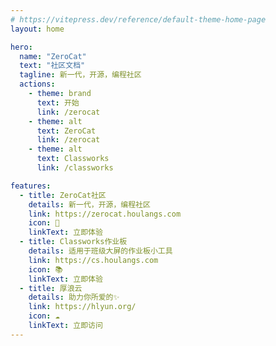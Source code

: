 ```yaml
---
# https://vitepress.dev/reference/default-theme-home-page
layout: home

hero:
  name: "ZeroCat"
  text: "社区文档"
  tagline: 新一代，开源，编程社区
  actions:
    - theme: brand
      text: 开始
      link: /zerocat
    - theme: alt
      text: ZeroCat
      link: /zerocat
    - theme: alt
      text: Classworks
      link: /classworks

features:
  - title: ZeroCat社区
    details: 新一代，开源，编程社区
    link: https://zerocat.houlangs.com
    icon: 🌟
    linkText: 立即体验
  - title: Classworks作业板
    details: 适用于班级大屏的作业板小工具
    link: https://cs.houlangs.com
    icon: 📚
    linkText: 立即体验
  - title: 厚浪云
    details: 助力你所爱的✨
    link: https://hlyun.org/
    icon: ☁️
    linkText: 立即访问
---
```


